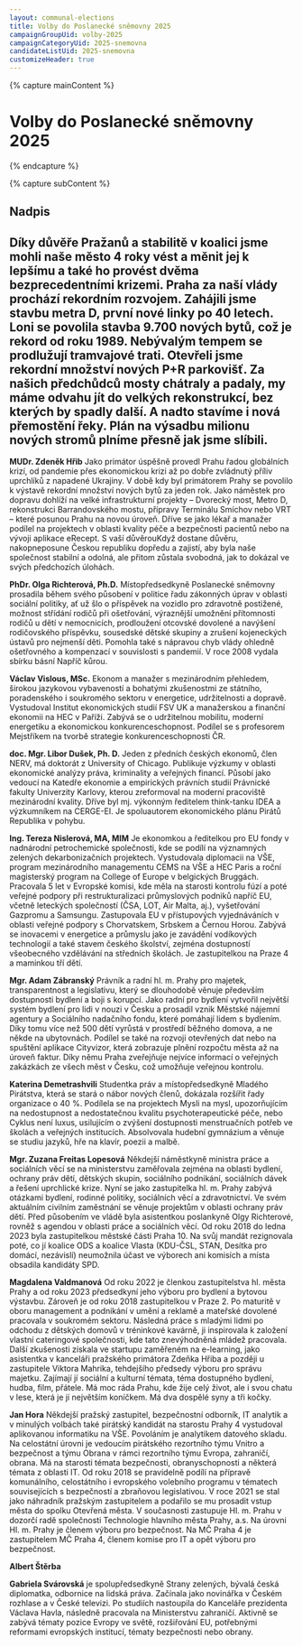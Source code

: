 ```yaml
---
layout: communal-elections
title: Volby do Poslanecké sněmovny 2025
campaignGroupUid: volby-2025
campaignCategoryUid: 2025-snemovna
candidateListUid: 2025-snemovna
customizeHeader: true
---
```


{% capture mainContent %}
  <h1 class="head-alt-lg md:head-alt-xl text-center">Volby do Poslanecké sněmovny 2025</h1>
{% endcapture %}

{% capture subContent %}
<h2 class="head-xs md:head-base mt-2 text-center"><strong>Nadpis</strong></h2>  
<h2 class="head-xs md:head-base mt-2 text-center">Díky důvěře Pražanů a stabilitě v koalici jsme mohli naše město 4 roky vést a měnit jej k lepšímu a také ho provést dvěma bezprecedentními krizemi. Praha za naší vlády prochází rekordním rozvojem. Zahájili jsme stavbu metra D, první nové linky po 40 letech. Loni se povolila stavba 9.700 nových bytů, což je rekord od roku 1989. Nebývalým tempem se prodlužují tramvajové trati. Otevřeli jsme rekordní množství nových P+R parkovišť. Za našich předchůdců mosty chátraly a padaly, my máme odvahu jít do velkých rekonstrukcí, bez kterých by spadly další. A nadto stavíme i nová přemostění řeky. Plán na výsadbu milionu nových stromů plníme přesně jak jsme slíbili.</h2>

**MUDr. Zdeněk Hřib**
Jako primátor úspěšně provedl Prahu řadou globálních krizí, od pandemie přes ekonomickou krizi až po dobře zvládnutý příliv uprchlíků z napadené Ukrajiny. V době kdy byl primátorem Prahy se povolilo k výstavě rekordní množství nových bytů za jeden rok. Jako náměstek pro dopravu dohlíží na velké infrastrukturní projekty – Dvorecký most, Metro D, rekonstrukci Barrandovského mostu, přípravy Terminálu Smíchov nebo VRT – které posunou Prahu na novou úroveň. Dříve se jako lékař a manažer podílel na projektech v oblasti kvality péče a bezpečnosti pacientů nebo na vývoji aplikace eRecept. S vaší důvěrouKdyž dostane důvěru, nakopneposune Českou republiku dopředu a zajistí, aby byla naše společnost stabilní a odolná, ale přitom zůstala svobodná, jak to dokázal ve svých předchozích úlohách.

**PhDr. Olga Richterová, Ph.D.**
Místopředsedkyně Poslanecké sněmovny prosadila během svého působení v politice řadu zákonných úprav v oblasti sociální politiky, ať už šlo o příspěvek na vozidlo pro zdravotně postižené, možnost střídání rodičů při ošetřování, výraznější umožnění přítomnosti rodičů u dětí v nemocnicích, prodloužení otcovské dovolené a navýšení rodičovského příspěvku, sousedské dětské skupiny a zrušení kojeneckých ústavů pro nejmenší děti. Pomohla také s nápravou chyb vlády ohledně ošetřovného a kompenzací v souvislosti s pandemií. V roce 2008 vydala sbírku básní Napříč kůrou.

**Václav Vislous, MSc.**
Ekonom a manažer s mezinárodním přehledem, širokou jazykovou vybaveností a bohatými zkušenostmi ze státního, poradenského i soukromého sektoru v energetice, udržitelnosti a dopravě. Vystudoval Institut ekonomických studií FSV UK a manažerskou a finanční ekonomii na HEC v Paříži. Zabývá se o  udržitelnou mobilitu, moderní energetiku a ekonomickou konkurenceschopnost. Podílel se s profesorem Mejstříkem na tvorbě strategie konkurenceschopnosti ČR.

**doc. Mgr. Libor Dušek, Ph. D.**
Jeden z předních českých ekonomů, člen NERV, má doktorát z University of Chicago. Publikuje výzkumy v oblasti ekonomické analýzy práva, kriminality a veřejných financí. Působí jako vedoucí na Katedře ekonomie a empirických právních studií Právnické fakulty Univerzity Karlovy, kterou zreformoval na moderní pracoviště mezinárodní kvality. Dříve byl mj. výkonným ředitelem think-tanku IDEA a výzkumníkem na CERGE-EI. Je spoluautorem ekonomického plánu Pirátů Republika v pohybu.

**Ing. Tereza Nislerová, MA, MIM**
Je ekonomkou a ředitelkou pro EU fondy v nadnárodní petrochemické společnosti, kde se podílí na významných zelených dekarbonizačních projektech. Vystudovala diplomacii na VŠE, program mezinárodního managementu CEMS na VŠE a HEC Paris a roční magisterský program na College of Europe v belgických Bruggách. Pracovala 5 let v Evropské komisi, kde měla na starosti kontrolu fúzí a poté veřejné podpory při restrukturalizaci průmyslových podniků napříč EU, včetně leteckých společností (ČSA, LOT, Air Malta, aj.), vyšetřování Gazpromu a Samsungu. Zastupovala EU v přístupových vyjednáváních v oblasti veřejné podpory s Chorvatskem, Srbskem a Černou Horou. Zabývá se inovacemi v energetice a průmyslu jako je zavádění vodíkových technologií a také stavem českého školství, zejména dostupností všeobecného vzdělávání na středních školách. Je zastupitelkou na Praze 4 a maminkou tří dětí.

**Mgr. Adam Zábranský**
Právník a radní hl. m. Prahy pro majetek, transparentnost a legislativu, který se dlouhodobě věnuje především dostupnosti bydlení a boji s korupcí. Jako radní pro bydlení vytvořil největší systém bydlení pro lidi v nouzi v Česku a prosadil vznik Městské nájemní agentury a Sociálního nadačního fondu, které pomáhají lidem s bydlením. Díky tomu více než 500 dětí vyrůstá v prostředí běžného domova, a ne někde na ubytovnách. Podílel se také na rozvoji otevřených dat nebo na spuštění aplikace Cityvizor, která zobrazuje plnění rozpočtu města až na úroveň faktur. Díky němu Praha zveřejňuje nejvíce informací o veřejných zakázkách ze všech měst v Česku, což umožňuje veřejnou kontrolu.

**Katerina Demetrashvili**
Studentka práv a místopředsedkyně Mladého Pirátstva, která se stará o nábor nových členů, dokázala rozšířit řady organizace o 40 %. Podílela se na projektech Mysli na mysl, upozorňujícím na nedostupnost a nedostatečnou kvalitu psychoterapeutické péče, nebo Cyklus není luxus, usilujícím o zvýšení dostupnosti menstruačních potřeb ve školách a veřejných institucích. Absolvovala hudební gymnázium a věnuje se studiu jazyků, hře na klavír, poezii a malbě.

**Mgr. Zuzana Freitas Lopesová**
Někdejší náměstkyně ministra práce a sociálních věcí se na ministerstvu zaměřovala zejména na oblasti bydlení, ochrany práv dětí, dětských skupin, sociálního podnikání, sociálních dávek a řešení uprchlické krize. Nyní se jako zastupitelka hl. m. Prahy zabývá otázkami bydlení, rodinné politiky, sociálních věcí a zdravotnictví. Ve svém aktuálním civilním zaměstnání se věnuje projektům v oblasti ochrany práv dětí. Před působením ve vládě byla asistentkou poslankyně Olgy Richterové, rovněž s agendou v oblasti práce a sociálních věcí. Od roku 2018 do ledna 2023 byla zastupitelkou městské části Praha 10. Na svůj mandát rezignovala poté, co jí koalice ODS a koalice Vlasta (KDU-ČSL, STAN, Desítka pro domácí, nezávislí) neumožnila účast ve výborech ani komisích a místa obsadila kandidáty SPD.

**Magdalena Valdmanová**
Od roku 2022 je členkou zastupitelstva hl. města Prahy a od roku 2023 předsedkyní jeho výboru pro bydlení a bytovou výstavbu. Zároveň je od roku 2018 zastupitelkou v Praze 2. Po maturitě v oboru management a podnikání v umění a reklamě a mateřské dovolené pracovala v soukromém sektoru. Následná práce s mladými lidmi po odchodu z dětských domovů v tréninkové kavárně, ji inspirovala k založení vlastní cateringové společnosti, kde tato znevýhodněná mládež pracovala. Další zkušenosti získala ve startupu zaměřeném na e-learning, jako asistentka v kanceláři pražského primátora Zdeňka Hřiba a později u zastupitele Viktora Mahrika, tehdejšího předsedy výboru pro správu majetku. Zajímají jí sociální a kulturní témata, téma dostupného bydlení, hudba, film, přátele. Má moc ráda Prahu, kde žije celý život, ale i svou chatu v lese, která je jí největším koníčkem. Má dva dospělé syny a tři kočky.

**Jan Hora**
Někdejší pražský zastupitel, bezpečnostní odborník, IT analytik a v minulých volbách také pirátský kandidát na starostu Prahy 4 vystudoval aplikovanou informatiku na VŠE. Povoláním je analytikem datového skladu. Na celostátní úrovni je vedoucím pirátského rezortního týmu Vnitro a bezpečnost a týmu Obrana v rámci rezortního týmu Evropa, zahraničí, obrana. Má na starosti témata bezpečnosti, obranyschopnosti a některá témata z oblasti IT. Od roku 2018 se pravidelně podílí na přípravě komunálního, celostátního i evropského volebního programu v tématech souvisejících s bezpečností a zbraňovou legislativou. V roce 2021 se stal jako náhradník pražským zastupitelem a podařilo se mu prosadit vstup města do spolku Otevřená města. V současnosti zastupuje Hl. m. Prahu v dozorčí radě společnosti Technologie hlavního města Prahy, a.s. Na úrovni Hl. m. Prahy je členem výboru pro bezpečnost. Na MČ Praha 4 je zastupitelem MČ Praha 4, členem komise pro IT a opět výboru pro bezpečnost.

**Albert Štěrba**

**Gabriela Svárovská**
je spolupředsedkyně Strany zelených, bývalá česká diplomatka, odbornice na lidská práva. Začínala jako novinářka v Českém rozhlase a v České televizi. Po studiích nastoupila do Kanceláře prezidenta Václava Havla, následně pracovala na Ministerstvu zahraničí. Aktivně se zabývá tématy pozice Evropy ve světě, rozšiřování EU, potřebnými reformami evropských institucí, tématy bezpečnosti nebo obrany.

